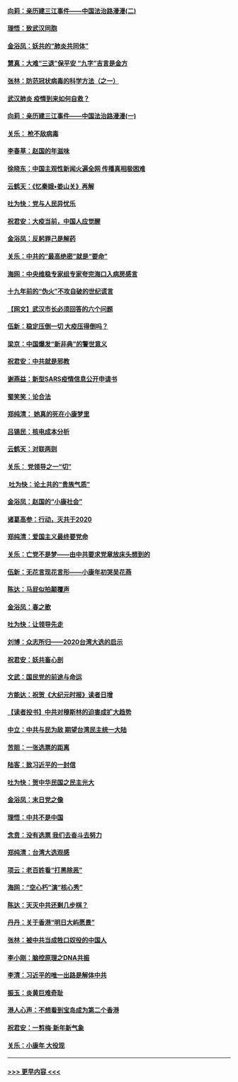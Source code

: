 #### [向莉：亲历建三江事件——中国法治路漫漫(二)](../pages/nsc993/n11829102.md?t=01310244) 
#### [理悟：致武汉同胞](../pages/nsc993/n11831522.md?t=01310244) 
#### [金浴凤：妖共的“肺炎共同体”](../pages/nsc993/n11829448.md?t=01310244) 
#### [慧真：大难“三退”保平安 “九字”吉言是金方](../pages/nsc993/n11829501.md?t=01310244) 
#### [张林：防范冠状病毒的科学方法（之一）](../pages/nsc993/n11828618.md?t=01310244) 
#### [武汉肺炎 疫情到来如何自救？](../pages/nsc993/n11827632.md?t=01310244) 
#### [向莉：亲历建三江事件——中国法治路漫漫(一)](../pages/nsc993/n11827190.md?t=01310244) 
#### [关乐： 枪不敌病毒](../pages/nsc993/n11826746.md?t=01310244) 
#### [李春草：赵国的年滋味](../pages/nsc993/n11826321.md?t=01310244) 
#### [徐晓东：中国主观性新闻火遍全网 传播真相极困难](../pages/nsc993/n11826508.md?t=01310244) 
#### [云鹤天：《忆秦娥▪娄山关》再解](../pages/nsc993/n11824682.md?t=01310244) 
#### [吐为快：党与人民异忧乐](../pages/nsc993/n11824660.md?t=01310244) 
#### [祝君安：大疫当前，中国人应觉醒](../pages/nsc993/n11821946.md?t=01310244) 
#### [金浴凤：反躬罪己是解药](../pages/nsc993/n11820280.md?t=01310244) 
#### [关乐：中共的“最高绝密”就是“要命”](../pages/nsc993/n11816946.md?t=01310244) 
#### [海网：中央维稳专家组专家夸完海口入病房感言](../pages/nsc993/n11815138.md?t=01310244) 
#### [十九年前的“伪火”不攻自破的世纪谎言](../pages/nsc993/n11813238.md?t=01310244) 
#### [【网文】武汉市长必须回答的六个问题](../pages/nsc993/n11813848.md?t=01310244) 
#### [伍新：稳定压倒一切 大疫压得倒吗？](../pages/nsc993/n11812634.md?t=01310244) 
#### [梁京：中国爆发“新非典”的警世意义](../pages/nsc993/n11812554.md?t=01310244) 
#### [祝君安：中共就是邪教](../pages/nsc993/n11812431.md?t=01310244) 
#### [谢燕益：新型SARS疫情信息公开申请书](../pages/nsc993/n11808840.md?t=01310244) 
#### [蜀笑笑：论合法](../pages/nsc993/n11808064.md?t=01310244) 
#### [郑纯清： 她真的死在小康梦里](../pages/nsc993/n11806623.md?t=01310244) 
#### [吕锡民：核电成本分析](../pages/nsc993/n11806284.md?t=01310244) 
#### [云鹤天：对联两则](../pages/nsc993/n11805957.md?t=01310244) 
#### [关乐： 党领导之一“切”](../pages/nsc993/n11804505.md?t=01310244) 
#### [ 吐为快：论土共的“贵族气质”](../pages/nsc993/n11804490.md?t=01310244) 
#### [金浴凤：赵国的“小康社会”](../pages/nsc993/n11804452.md?t=01310244) 
#### [诸葛高参：行动，灭共于2020](../pages/nsc993/n11804120.md?t=01310244) 
#### [郑纯清：爱国主义最终要党命](../pages/nsc993/n11802197.md?t=01310244) 
#### [关乐：亡党不是梦——由中共要求党章放床头想到的](../pages/nsc993/n11802156.md?t=01310244) 
#### [伍新：无花言现花言形——小康年初哭吴花燕](../pages/nsc993/n11800044.md?t=01310244) 
#### [陈达：马屁似拍颠覆声](../pages/nsc993/n11800010.md?t=01310244) 
#### [金浴凤：春之歌](../pages/nsc993/n11797687.md?t=01310244) 
#### [吐为快：让领导先走](../pages/nsc993/n11797512.md?t=01310244) 
#### [刘博：众志所归——2020台湾大选的启示](../pages/nsc993/n11796878.md?t=01310244) 
#### [祝君安：妖共畜心剖](../pages/nsc993/n11794273.md?t=01310244) 
#### [文武：国民党的前途与命运](../pages/nsc993/n11794198.md?t=01310244) 
#### [方能达：祝贺《大纪元时报》读者日增](../pages/nsc993/n11793807.md?t=01310244) 
#### [【读者投书】中共对穆斯林的迫害成扩大趋势](../pages/nsc993/n11791371.md?t=01310244) 
#### [中立：中共与民为敌 期望台湾民主统一大陆](../pages/nsc993/n11790392.md?t=01310244) 
#### [苦胆：一张选票的距离](../pages/nsc993/n11788914.md?t=01310244) 
#### [陆客：致习近平的一封信](../pages/nsc993/n11788867.md?t=01310244) 
#### [吐为快：贺中华民国之民主光大](../pages/nsc993/n11788618.md?t=01310244) 
#### [金浴凤：末日党之像](../pages/nsc993/n11787475.md?t=01310244) 
#### [理悟：中共不是中国](../pages/nsc993/n11787463.md?t=01310244) 
#### [念贲：没有选票  我们去奋斗去努力](../pages/nsc993/n11787398.md?t=01310244) 
#### [郑纯清：台湾大选观感](../pages/nsc993/n11786210.md?t=01310244) 
#### [项云：老百姓看“打黑除恶”](../pages/nsc993/n11785398.md?t=01310244) 
#### [海网：“空心朽”演“核心秀”](../pages/nsc993/n11783874.md?t=01310244) 
#### [陈达：天灭中共还剩几步棋？](../pages/nsc993/n11783719.md?t=01310244) 
#### [丹丹：关于香港“明日大屿愿景”](../pages/nsc993/n11783273.md?t=01310244) 
#### [张林：被中共当成牲口奴役的中国人](../pages/nsc993/n11782397.md?t=01310244) 
#### [李小刚：脑控原理之DNA共振](../pages/nsc993/n11780962.md?t=01310244) 
#### [李清：习近平的唯一出路是解体中共](../pages/nsc993/n11780866.md?t=01310244) 
#### [振玉：炎黄巨难奇耻](../pages/nsc993/n11779632.md?t=01310244) 
#### [港人心声：不想看到宝岛成为第二个香港](../pages/nsc993/n11778817.md?t=01310244) 
#### [祝君安：一剪梅‧新年新气象](../pages/nsc993/n11776340.md?t=01310244) 
#### [关乐：小康年 大役现](../pages/nsc993/n11774213.md?t=01310244) 

----
#### [ >>> 更早内容 <<< ](../indexes/nsc993-earlier.md)
